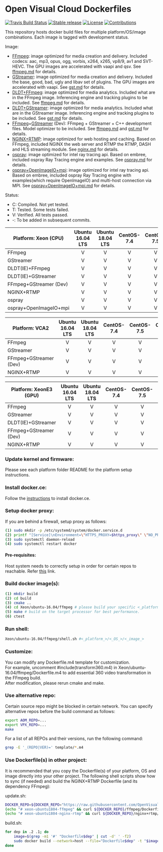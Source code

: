 # Open Visual Cloud Dockerfiles
[![Travis Build Status](https://travis-ci.com/OpenVisualCloud/Dockerfiles.svg?branch=master)](https://travis-ci.com/OpenVisualCloud/Dockerfiles)
[![Stable release](https://img.shields.io/badge/latest_release-v1.0-green.svg)](https://github.com/OpenVisualCloud/Dockerfiles/releases/tag/v1.0)
[![License](https://img.shields.io/badge/license-BSD_3_Clause-green.svg)](https://github.com/OpenVisualCloud/Dockerfiles/blob/master/LICENSE)
[![Contributions](https://img.shields.io/badge/contributions-welcome-blue.svg)](https://github.com/OpenVisualCloud/Dockerfiles/wiki)

This repository hosts docker build files for multiple platform/OS/image combinations. Each image is tagged with development status.

Image:
- [FFmpeg](doc/ffmpeg.md): image optimized for media creation and delivery. Included codecs: aac, mp3, opus, ogg, vorbis, x264, x265, vp8/9, av1 and SVT-HEVC. The GPU images are accelerated with vaapi and qsv. See [ffmpeg.md](doc/ffmpeg.md) for details.
- [GStreamer](doc/gst.md): image optimized for media creation and delivery. Included the base, good, bad, ugly and libav set of plugins. The GPU images are accelerated with vaapi. See [gst.md](doc/gst.md) for details.
- [DLDT+FFmpeg](doc/ffmpeg.md): image optimized for media analytics. Included what are in the FFmpeg image. Inferencing engine and tracking plugins to be included. See [ffmpeg.md](doc/ffmpeg.md) for details.
- [DLDT+GStreamer](doc/gst.md): image optimized for media analytics. Included what are in the GStreamer image. Inferencing engine and tracking plugins to be included. See [gst.md](doc/gst.md) for details.
- [FFmpeg](doc/ffmpeg.md)+[GStreamer](doc/gst.md) (Dev): FFmpeg + GStreamer + C++ development files. Model optimizer to be included. See [ffmpeg.md](doc/ffmpeg.md) and [gst.md](doc/gst.md) for details.
- [NGINX+RTMP](doc/nginx.md): image optimized for web hosting and caching. Based on FFmpeg, included NGINX the web server and RTMP the RTMP, DASH and HLS streaming module. See [nginx.md](doc/nginx.md) for details.
- [ospray](doc/ospray.md): image optimized for intel ray tracing api. Based on embree, included ospray Ray Tracing engine and examples. See [ospray.md](doc/ospray.md) for details.
- [ospray+OpenImageIO+mpi](doc/ospray+OpenImageIO+mpi.md): image optimized for intel ray tracing api. Based on embree, included ospray Ray Tracing engine with examples(which require OpenImageIO) and multi-host connection via MPI. See [ospray+OpenImageIO+mpi.md](ospray+OpenImageIO+mpi.md) for details.

Status:
- C: Compiled. Not yet tested.
- T: Tested. Some tests failed.
- V: Verified. All tests passed.
- -: To be added in subsequent commits.

| Platform: Xeon (CPU) | Ubuntu 16.04 LTS | Ubuntu 18.04 LTS | CentOS-7.4 | CentOS-7.5 | CentOS-7.6 |
|-----|:---:|:---:|:---:|:---:|:---:|
| FFmpeg | V | V | V | V | V |
| GStreamer | V | V | V | V | V |
| DLDT(IE)+FFmpeg | V | V | V | V | V |
| DLDT(IE)+GStreamer | V | V | V | V | V |
| FFmpeg+GStreamer (Dev) | V | V | V | V | V |
| NGINX+RTMP | V | V | V | V | V |
| ospray | V | V | V | V | V |
| ospray+OpenImageIO+mpi | V | V | V | V | V |

| Platform: VCA2 | Ubuntu 16.04 LTS | Ubuntu 18.04 LTS | CentOS-7.4 | CentOS-7.5 | CentOS-7.6 |
|-----|:---:|:---:|:---:|:---:|:---:|
| FFmpeg | V | V | V | V | V |
| GStreamer | V | V | V | V | V | 
| FFmpeg+GStreamer (Dev) | V | V | V | V | V |
| NGINX+RTMP | V | V | V | V | V |

| Platform: XeonE3 (GPU) | Ubuntu 16.04 LTS | Ubuntu 18.04 LTS | CentOS-7.4 | CentOS-7.5 | CentOS-7.6 |
|-----|:---:|:---:|:---:|:---:|:---:|
| FFmpeg | V | V | V | V | V |
| GStreamer | V | V | V | V | V |
| DLDT(IE)+GStreamer | V | V | V | V | V |
| FFmpeg+GStreamer (Dev) | V | V | V | V | V |
| NGINX+RTMP | V | V | V | V | V |

### Update kernel and firmware:    

Please see each platform folder README for the platform setup instructions.
   
### Install docker.ce:        

Follow the [instructions](https://docs.docker.com/install) to install docker.ce.

### Setup docker proxy:

If you are behind a firewall, setup proxy as follows:

```bash
(1) sudo mkdir -p /etc/systemd/system/docker.service.d    
(2) printf "[Service]\nEnvironment=\"HTTPS_PROXY=$https_proxy\" \"NO_PROXY=$no_proxy\"\n" | sudo tee /etc/systemd/system/docker.service.d/proxy.conf    
(3) sudo systemctl daemon-reload     
(4) sudo systemctl restart docker     
```

#### Pre-requisites:
Host system needs to correctly setup in order for certain repos to reachable. Refer [this](https://www.digitalocean.com/community/tutorials/how-to-set-up-time-synchronization-on-ubuntu-18-04 "this") link.

### Build docker image(s): 

```bash
(1) mkdir build    
(2) cd build     
(3) cmake ..    
(4) cd Xeon/ubuntu-16.04/ffmpeg # please build your specific <_platform_>/<_OS_>/<_image_> only as a full build takes a long time.     
(5) make # build on the target processor for best performance.    
(6) ctest   
```

### Run shell:

```bash
Xeon/ubuntu-16.04/ffmpeg/shell.sh #<_platform_>/<_OS_>/<_image_>
```

### Customize:

You can modify any Dockerfile.m4 template for customization.     
For example, uncomment #include(transform360.m4) in Xeon/ubuntu-16.04/ffmpeg/Dockerfile.m4 to add essential 360 video transformation in the FFmpeg build.    
After modification, please rerun cmake and make.     

### Use alternative repo:

Certain source repo might be blocked in certain network. You can specify alternative repos before the build command as follows:

```bash
export AOM_REPO=...       
export VPX_REPO=...     
make
```

For a list of all REPOs and their versions, run the following command:

```bash
grep -E '_(REPO|VER)=' template/*.m4         
```

### Use Dockerfile(s) in other project:

It is recommended that you copy the Dockerfile(s) of your platform, OS and image directly into your other project. The following shell scripts show how to sync (if needed) and build the NGINX+RTMP Dockerfile (and its dependency FFmpeg):

update.sh:   
```bash
DOCKER_REPO=${DOCKER_REPO="https://raw.githubusercontent.com/OpenVisualCloud/Dockerfiles/master/Xeon/ubuntu-18.04"}    
(echo "# xeon-ubuntu1804-ffmpeg" && curl ${DOCKER_REPO}/ffmpeg/Dockerfile) > Dockerfile.2    
(echo "# xeon-ubuntu1804-nginx-rtmp" && curl ${DOCKER_REPO}/nginx+rtmp/Dockerfile) > Dockerfile.1    
```
build.sh:   
```bash
for dep in .2 .1; do   
    image=$(grep -m1 '#' "Dockerfile$dep" | cut -d' ' -f2)   
    sudo docker build --network=host --file="Dockerfile$dep" -t "$image:latest" . $(env | grep -E '_(proxy)=' | sed 's/^/--build-arg /')   
done  
```
